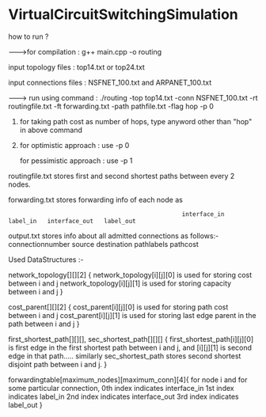 # VirtualCircuitSwitchingSimulation
how to run ?

--->for compilation : g++ main.cpp -o routing
   
   
   input topology files : top14.txt or top24.txt

   input connections files : NSFNET_100.txt and ARPANET_100.txt 

---> run using command : ./routing -top top14.txt -conn NSFNET_100.txt -rt routingfile.txt -ft forwarding.txt -path pathfile.txt -flag hop -p 0

1) for taking path cost as number of hops, type anyword other than "hop" in above command

2) for optimistic approach : use -p 0

   for pessimistic approach : use -p 1


routingfile.txt stores first and second shortest paths between every 2 nodes.

forwarding.txt stores forwarding info of each node as

                                                     interface_in   label_in   interface_out   label_out

output.txt stores info about all admitted connections as follows:-
         connectionnumber  source   destination   pathlabels    pathcost     



Used DataStructures :- 

network_topology[][][2] {
	network_topology[i][j][0] is used for storing cost between i and j
	network_topology[i][j][1] is used for storing capacity between i and j
}

cost_parent[][][2] {
	cost_parent[i][j][0] is used for storing path cost between i and j
	cost_parent[i][j][1] is used for storing last edge parent in the path between i and j
}

first_shortest_path[][][], sec_shortest_path[][][] {
   first_shortest_path[i][j][0] is first edge in the first shortest path between i and j, and [i][j][1] is second edge in that path.....
   similarly sec_shortest_path stores second shortest disjoint path between i and j.
}

forwardingtable[maximum_nodes][maximum_conn][4]{
	for node i and for some particular connection,
	                                0th index indicates interface_in
	                                1st index indicates label_in
	                                2nd index indicates interface_out
	                                3rd index indicates label_out 
}
